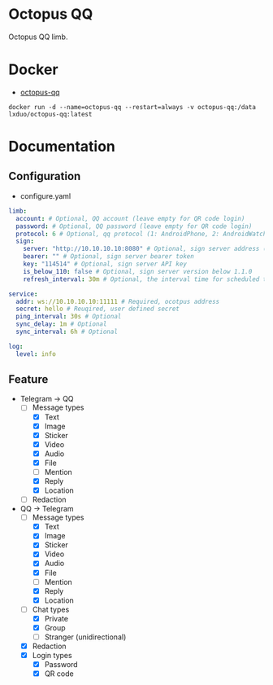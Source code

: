# Octopus QQ
Octopus QQ limb.

# Docker
* [octopus-qq](https://hub.docker.com/r/lxduo/octopus-qq)
```shell
docker run -d --name=octopus-qq --restart=always -v octopus-qq:/data lxduo/octopus-qq:latest
```

# Documentation

## Configuration
* configure.yaml
```yaml
limb:
  account: # Optional, QQ account (leave empty for QR code login)
  password: # Optional, QQ password (leave empty for QR code login)
  protocol: 6 # Optional, qq protocol (1: AndroidPhone, 2: AndroidWatch, 3: MacOS, 4: QiDian, 5: IPad, 6: AndroidPad)
  sign:
    server: "http://10.10.10.10:8080" # Optional, sign server address (https://github.com/fuqiuluo/unidbg-fetch-qsign)
    bearer: "" # Optional, sign server bearer token
    key: "114514" # Optional, sign server API key
    is_below_110: false # Optional, sign server version below 1.1.0
    refresh_interval: 30m # Optional, the interval time for scheduled token refreshing

service:
  addr: ws://10.10.10.10:11111 # Required, ocotpus address
  secret: hello # Reuqired, user defined secret
  ping_interval: 30s # Optional
  sync_delay: 1m # Optional
  sync_interval: 6h # Optional

log:
  level: info
```

## Feature

* Telegram → QQ
  * [ ] Message types
    * [x] Text
	* [x] Image
	* [x] Sticker
	* [x] Video
	* [x] Audio
    * [x] File
    * [ ] Mention
    * [x] Reply
    * [x] Location
  * [ ] Redaction

* QQ → Telegram
  * [ ] Message types
    * [x] Text
	* [x] Image
	* [x] Sticker
	* [x] Video
	* [x] Audio
    * [x] File
    * [ ] Mention
    * [x] Reply
    * [x] Location
  * [ ] Chat types
    * [x] Private
    * [x] Group
    * [ ] Stranger (unidirectional)
  * [x] Redaction
  * [x] Login types
	* [x] Password
	* [x] QR code
